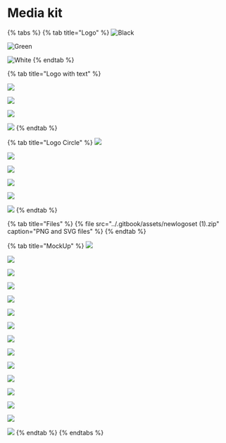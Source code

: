 # Media kit



{% tabs %}
{% tab title="Logo" %}
![Black](../.gitbook/assets/zenlogo-black.png)

![Green](../.gitbook/assets/zenlogo-green.png)



![White](../.gitbook/assets/zenlogo-white%20%282%29.png)
{% endtab %}

{% tab title="Logo with text" %}


![](../.gitbook/assets/zenchain-logo-black-with-text-black%20%281%29.png)

![](../.gitbook/assets/zenchain-logo-green-with-text-black-2x.png)

![](../.gitbook/assets/zenchain-logo-green-with-text-green.png)

![](../.gitbook/assets/zenchain-logo-white-with-text-white.png)
{% endtab %}

{% tab title="Logo Circle" %}
![](../.gitbook/assets/zenchain-logo-black-with-circle-white%20%281%29.png)

![](../.gitbook/assets/zenchain-logo-white-with-circle-black.png)

![](../.gitbook/assets/zenchain-logo-green-with-circle-white%20%281%29.png)

![](../.gitbook/assets/zenchain-logo-white-with-circle-green%20%281%29.png)

![](../.gitbook/assets/zenchain-logo-black-with-circle-green.png)

![](../.gitbook/assets/zenchain-logo-green-with-circle-black.png)
{% endtab %}

{% tab title="Files" %}
{% file src="../.gitbook/assets/newlogoset \(1\).zip" caption="PNG and SVG files" %}
{% endtab %}

{% tab title="MockUp" %}
![](../.gitbook/assets/zenlogoleaf.png)





![](../.gitbook/assets/zen-mockups-1-%20%281%29.jpg)

![](../.gitbook/assets/zen-mockups-1-.png)



![](../.gitbook/assets/zen-mockups-12-.jpg)

![](../.gitbook/assets/zen-mockups-11-.jpg)

![](../.gitbook/assets/zen-mockups-10-.jpg)

![](../.gitbook/assets/zen-mockups-9-.jpg)

![](../.gitbook/assets/zen-mockups-8-.jpg)

![](../.gitbook/assets/zen-mockups-7-.jpg)

![](../.gitbook/assets/zen-mockups-6-.jpg)

![](../.gitbook/assets/zen-mockups-5-.jpg)

![](../.gitbook/assets/zen-mockups-13-.jpg)

![](../.gitbook/assets/zen-mockups-4-.jpg)

![](../.gitbook/assets/zen-mockups-2-.jpg)

![](../.gitbook/assets/zen-mockups-3-.jpg)
{% endtab %}
{% endtabs %}

